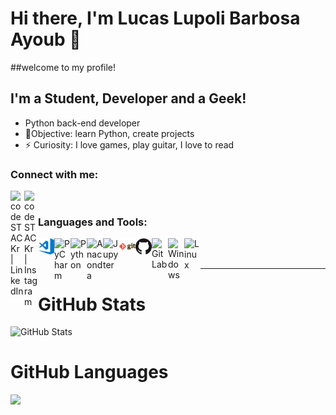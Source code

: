 # Hi there, I'm Lucas Lupoli Barbosa Ayoub 👋 

##welcome to my profile!

## I'm a Student, Developer and a Geek!

- Python back-end developer
- 🥇Objective: learn Python, create projects
- ⚡ Curiosity: I love games, play guitar, I love to read

### Connect with me:

[<img align="left" alt="codeSTACKr | LinkedIn" width="22px" src="https://cdn.jsdelivr.net/npm/simple-icons@v3/icons/linkedin.svg" />][linkedin]
[<img align="left" alt="codeSTACKr | Instagram" width="22px" src="https://cdn.jsdelivr.net/npm/simple-icons@v3/icons/instagram.svg" />][instagram]

<br />

### Languages and Tools:

<img align="left" alt="Visual Studio Code" width="26px" src="https://raw.githubusercontent.com/github/explore/80688e429a7d4ef2fca1e82350fe8e3517d3494d/topics/visual-studio-code/visual-studio-code.png" />
<img align="left" alt="PyCharm" width="26px" src="https://simpleicons.org/icons/pycharm.svg"/>
<img align="left" alt="Python" width="26px" src="https://simpleicons.org/icons/python.svg"/>
<img align="left" alt="Anaconda" width="26px" src="https://simpleicons.org/icons/anaconda.svg"/>
<img align="left" alt="Jupyter" width="26px" src="https://simpleicons.org/icons/jupyter.svg"/>
<img align="left" alt="Git" width="26px" src="https://raw.githubusercontent.com/github/explore/80688e429a7d4ef2fca1e82350fe8e3517d3494d/topics/git/git.png" />
<img align="left" alt="GitHub" width="26px" src="https://raw.githubusercontent.com/github/explore/78df643247d429f6cc873026c0622819ad797942/topics/github/github.png" />
<img align="left" alt="GitLab" width="26px" src="https://simpleicons.org/icons/gitlab.svg"/>
<img align="left" alt="Windows" width="26px" src="https://simpleicons.org/icons/windows.svg"/>
<img align="left" alt="Linux" width="26px" src="https://simpleicons.org/icons/linux.svg"/>

<br />
<br />

---

<h1>GitHub Stats</h1>
<p><img src="https://github-readme-stats.vercel.app/api?username=LucasAyoub&amp;show_icons=true" alt="GitHub Stats"></p>

<h1>GitHub Languages</h1>
<p><img align="left" src="https://github-readme-stats.vercel.app/api/top-langs/?username=LucasAyoub&layout=compact&hide=html" /></p>

[instagram]: https://www.instagram.com/luc.ayoub/?hl=pt-br
[linkedin]: https://www.linkedin.com/in/lucas-ayoub-549a72201/

